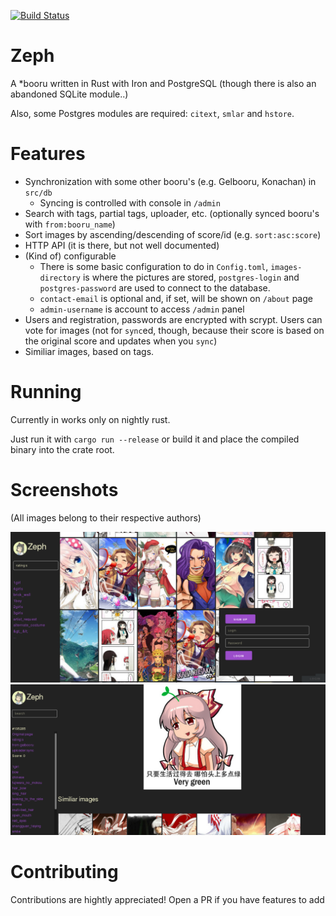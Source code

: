[![Build Status](https://travis-ci.org/koto-bank/zeph.svg?branch=master)](https://travis-ci.org/koto-bank/zeph)
# Zeph

A \*booru written in Rust with Iron and PostgreSQL (though there is also an abandoned SQLite module..)

Also, some Postgres modules are required: `citext`, `smlar` and `hstore`.

# Features

* Synchronization with some other booru's (e.g. Gelbooru, Konachan) in `src/db`
    * Syncing is controlled with console in `/admin`
* Search with tags, partial tags, uploader, etc. (optionally synced booru's with `from:booru_name`) <!-- TODO: probably document it? -->
* Sort images by ascending/descending of score/id (e.g. `sort:asc:score`)
* HTTP API (it is there, but not well documented) <!-- TODO: document it.. -->
* (Kind of) configurable
    * There is some basic configuration to do in `Config.toml`,
    `images-directory` is where the pictures are stored, `postgres-login` and `postgres-password` are used to connect to the database.
    * `contact-email` is optional and, if set, will be shown on `/about` page
    * `admin-username` is account to access `/admin` panel
* Users and registration, passwords are encrypted with scrypt. Users can vote for images (not for `sync`ed, though, because their score is based on the original score and updates when you `sync`)
* Similiar images, based on tags.

# Running

Currently in works only on nightly rust.

Just run it with `cargo run --release` or build it and place the compiled binary into the crate root.

# Screenshots

(All images belong to their respective authors)

![Search page](/screenshots/screenshot_main.png?raw=true)
![Image page](/screenshots/screenshot_show.png?raw=true)

# Contributing

Contributions are hightly appreciated! Open a PR if you have features to add
